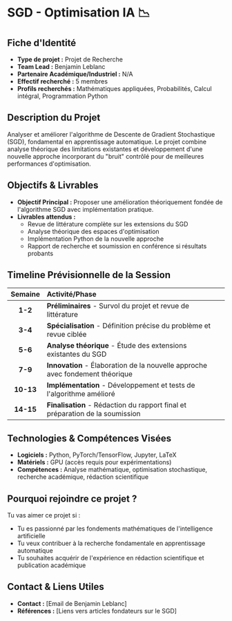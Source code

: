 # SGD - Optimisation IA 📉

## Fiche d'Identité

*   **Type de projet :** Projet de Recherche
*   **Team Lead :** Benjamin Leblanc
*   **Partenaire Académique/Industriel :** N/A
*   **Effectif recherché :** 5 membres
*   **Profils recherchés :** Mathématiques appliquées, Probabilités, Calcul intégral, Programmation Python

## Description du Projet

Analyser et améliorer l'algorithme de Descente de Gradient Stochastique (SGD), fondamental en apprentissage automatique. Le projet combine analyse théorique des limitations existantes et développement d'une nouvelle approche incorporant du "bruit" contrôlé pour de meilleures performances d'optimisation.

## Objectifs & Livrables

*   **Objectif Principal :** Proposer une amélioration théoriquement fondée de l'algorithme SGD avec implémentation pratique.
*   **Livrables attendus :**
    *   Revue de littérature complète sur les extensions du SGD
    *   Analyse théorique des espaces d'optimisation
    *   Implémentation Python de la nouvelle approche
    *   Rapport de recherche et soumission en conférence si résultats probants

## Timeline Prévisionnelle de la Session

| Semaine | Activité/Phase |
| :-----: | :------------- |
|  **1-2**  | **Préliminaires** - Survol du projet et revue de littérature |
|  **3-4**  | **Spécialisation** - Définition précise du problème et revue ciblée |
|  **5-6**  | **Analyse théorique** - Étude des extensions existantes du SGD |
|  **7-9**  | **Innovation** - Élaboration de la nouvelle approche avec fondement théorique |
|  **10-13** | **Implémentation** - Développement et tests de l'algorithme amélioré |
|  **14-15** | **Finalisation** - Rédaction du rapport final et préparation de la soumission |

## Technologies & Compétences Visées

*   **Logiciels :** Python, PyTorch/TensorFlow, Jupyter, LaTeX
*   **Matériels :** GPU (accès requis pour expérimentations)
*   **Compétences :** Analyse mathématique, optimisation stochastique, recherche académique, rédaction scientifique

## Pourquoi rejoindre ce projet ?

Tu vas aimer ce projet si :
*   Tu es passionné par les fondements mathématiques de l'intelligence artificielle
*   Tu veux contribuer à la recherche fondamentale en apprentissage automatique
*   Tu souhaites acquérir de l'expérience en rédaction scientifique et publication académique

## Contact & Liens Utiles
*   **Contact :** [Email de Benjamin Leblanc]
*   **Références :** [Liens vers articles fondateurs sur le SGD]
